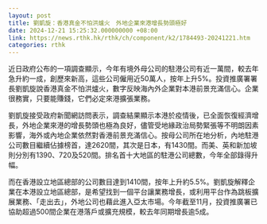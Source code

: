 ```yaml
---
layout: post
title: 劉凱旋：香港真金不怕洪爐火　外地企業來港增長勢頭極好
date: 2024-12-21 15:25:32.000000000 +08:00
link: https://news.rthk.hk/rthk/ch/component/k2/1784493-20241221.htm
categories: rthk
---
```


近日政府公布的一項調查顯示，今年有境外母公司的駐港公司有近一萬間，較去年急升約一成，創歷來新高，這些公司僱用近50萬人，按年上升5%。投資推廣署署長劉凱旋說香港真金不怕洪爐火，數字反映海內外企業對本港前景充滿信心。企業很務實，只要能賺錢，它們必定來港擴張業務。

劉凱旋接受政府新聞網訪問表示，調查結果顯示本港於疫情後，已全面恢復經濟增長，外地企業來港的增長勢頭也極為良好，儘管受地緣政治局勢緊張等不明朗因素影響，海外或內地企業依然對香港前景充滿信心。按母公司所在地分析，內地駐港公司數目繼續佔據榜首，達2620間，其次是日本，有1430間。而美、英和新加坡則分別有1390、720及520間。排名首十大地區的駐港公司總數，今年全部錄得升幅。
 
而在香港設立地區總部的公司數目達到1410間，按年上升約5.5%。劉凱旋解釋企業在本港設立地區總部，是希望找到一個平台讓業務增長，或利用平台作為跳板擴展業務、「走出去」，外地公司也藉此進入亞太市場。今年截至11月，投資推廣署已協助超過500間企業在港落戶或擴充規模，較去年同期增長逾5成。
